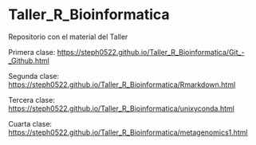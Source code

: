 # Taller_R_Bioinformatica

Repositorio con el material del Taller

Primera clase: https://steph0522.github.io/Taller_R_Bioinformatica/Git_-_Github.html

Segunda clase: https://steph0522.github.io/Taller_R_Bioinformatica/Rmarkdown.html

Tercera clase: https://steph0522.github.io/Taller_R_Bioinformatica/unixyconda.html

Cuarta clase: https://steph0522.github.io/Taller_R_Bioinformatica/metagenomics1.html
